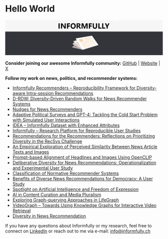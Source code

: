 # Hello World

![Informfully](https://raw.githubusercontent.com/Informfully/Documentation/main/docs/source/img/logo_banner.png)

**Consider joining our awesome Informfully community:** [GitHub](https://github.com/Informfully) | [Website](https://informfully.ch/) | [X](https://x.com/informfully)

**Follow my work on news, politics, and recommender systems:**

* [Informfully Recommenders – Reproducibility Framework for Diversity-aware Intra-session Recommendations](https://arxiv.org/abs/2508.13019)
* [D-RDW: Diversity-Driven Random Walks for News Recommender Systems](https://arxiv.org/abs/2508.13035)
* [Nudges for News Recommenders](https://doi.org/10.1093/joc/jqaf019)
* [Adaptive Political Surveys and GPT-4: Tackling the Cold Start Problem with Simulated User Interactions](https://doi.org/10.1371/journal.pone.0322690)
* [IDEA – Informfully Dataset with Enhanced Attributes](https://ceur-ws.org/Vol-3898/paper1.pdf)
* [Informfully – Research Platform for Reproducible User Studies](https://doi.org/10.1145/3640457.3688066)
* [Recommendations for the Recommenders: Reflections on Prioritizing Diversity in the RecSys Challenge](https://doi.org/10.1145/3687151.3687155)
* [An Empirical Exploration of Perceived Similarity Between News Article Texts and Images](https://ceur-ws.org/Vol-3658/paper8.pdf)
* [Prompt-based Alignment of Headlines and Images Using OpenCLIP](https://ceur-ws.org/Vol-3658/paper7.pdf)
* [Deliberative Diversity for News Recommendations: Operationalization and Experimental User Study](https://doi.org/10.1145/3604915.3608834)
* [Classification of Normative Recommender Systems](https://ceur-ws.org/Vol-3639/short3.pdf)
* [Benefits of Diverse News Recommendations for Democracy: A User Study](https://doi.org/10.1080/21670811.2021.2021804)
* [Spotlight on Artificial Intelligence and Freedom of Expression](https://www.osce.org/representative-on-freedom-of-media/510332)
* [AI in Content Curation and Media Pluralism](https://www.zora.uzh.ch/id/eprint/213723)
* [Exploring Graph-querying Approaches in LifeGraph](https://doi.org/10.1145/3463948.3469068)
* [VideoGraph – Towards Using Knowledge Graphs for Interactive Video Retrieval](https://doi.org/10.1007/978-3-030-67835-7_38)
* [Diversity in News Recommendation](https://doi.org/10.4230/DagMan.9.1.43)
<!-- * [ewsImages in MediaEval 2025 – Comparing Image Retrieval and Generation for News Articles](TBD) -->

If you have any questions about Informfully or my research, feel free to connect on [LinkedIn](https://www.linkedin.com/in/lucien-heitz) or reach out to me via e-mail: <info@informfully.ch>
